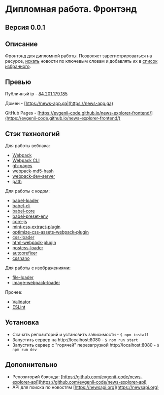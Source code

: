 # **Дипломная работа. Фронтэнд**

## **Версия** 0.0.1

## **Описание**
Фронтэнд для дипломной работы. Позволяет зарегистрироваться на ресурсе, [искать](https://newsapi.org) новости по ключевым словам и добавлять их в [список избранного](https://github.com/evgenii-code/news-explorer-api).

## **Превью**
Публичный ip - [84.201.179.185](84.201.179.185)

Домен - [https://news-app.ga](https://news-app.ga)

GitHub Pages - [https://evgenii-code.github.io/news-explorer-frontend/](https://evgenii-code.github.io/news-explorer-frontend/)

## **Стэк технологий** 
Для работы вебпака:
- [Webpack](https://webpack.js.org/)
- [Webpack CLI](https://www.npmjs.com/package/webpack-cli)
- [gh-pages](https://www.npmjs.com/package/gh-pages)
- [webpack-md5-hash](https://www.npmjs.com/package/webpack-md5-hash)
- [webpack-dev-server](https://www.npmjs.com/package/webpack-dev-server)
- [path](https://www.npmjs.com/package/path)

Для работы с кодом:
- [babel-loader](https://www.npmjs.com/package/babel-loader/)
- [babel-cli](https://www.npmjs.com/package/@babel/cli)
- [babel-core](https://www.npmjs.com/package/@babel/core)
- [babel-preset-env](https://www.npmjs.com/package/@babel/preset-env)
- [core-js](https://www.npmjs.com/package/core-js)
- [mini-css-extract-plugin](https://www.npmjs.com/package/mini-css-extract-plugin)
- [optimize-css-assets-webpack-plugin](https://www.npmjs.com/package/optimize-css-assets-webpack-plugin)
- [css-loader](https://www.npmjs.com/package/css-loader)
- [html-webpack-plugin](https://www.npmjs.com/package/html-webpack-plugin)
- [postcss-loader](https://www.npmjs.com/package/postcss-loader)
- [autoprefixer](https://www.npmjs.com/package/autoprefixer)
- [cssnano](https://www.npmjs.com/package/cssnano)

Для работы с изображениями:
- [file-loader](https://www.npmjs.com/package/file-loader)
- [image-webpack-loader](https://www.npmjs.com/package/image-webpack-loader)

Прочее:
- [Validator](https://www.npmjs.com/package/validator)
- [ESLint](https://eslint.org)

## **Установка**
- Скачать репозиторий и установить зависимости - `$ npm install`
- Запустить сервер на http://localhost:8080 - `$ npm run start`
- Запустить сервер с "горячей" перезагрузкой http://localhost:8080 - `$ npm run dev`

## **Дополнительно**
- Репозиторий бэкэнда: [https://github.com/evgenii-code/news-explorer-api](https://github.com/evgenii-code/news-explorer-api)
- API для поиска по новостям [https://newsapi.org](https://newsapi.org)
